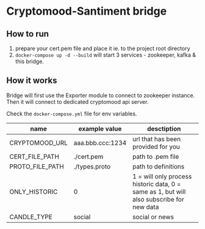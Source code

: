# Cryptomood-Santiment bridge

## How to run
1. prepare your cert.pem file and place it ie. to the project root directory
2. `docker-compose up -d --build` will start 3 services - zookeeper, kafka & this bridge.

## How it works
Bridge will first use the Exporter module to connect to zookeeper instance.
Then it will connect to dedicated cryptomood api server.

Check the `docker-compose.yml` file for env variables. 

| name | example value | desctiption | 
|---|---|---|
| CRYPTOMOOD_URL | aaa.bbb.ccc:1234 | url that has been provided for you |
| CERT_FILE_PATH | ./cert.pem | path to .pem file |
| PROTO_FILE_PATH | ./types.proto | path to definitions |
| ONLY_HISTORIC | 0 | 1 = will only process historic data, 0 = same as 1, but will also subscribe for new data |
| CANDLE_TYPE | social | social or news |
